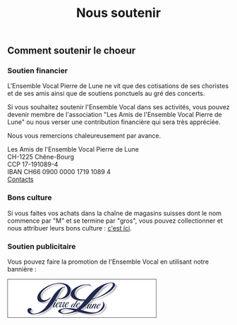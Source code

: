 ﻿---
layout: default
title: Nous soutenir
menu-order: 3
---

## Comment soutenir le choeur ##

### Soutien financier ###

L'Ensemble Vocal Pierre de Lune ne vit que des cotisations de ses choristes
et de ses amis ainsi que de soutiens ponctuels au gré des concerts.

Si vous souhaitez soutenir l'Ensemble Vocal dans ses activités, vous pouvez devenir membre 
de l'association "Les Amis de l'Ensemble Vocal Pierre de Lune" ou nous verser une
contribution financière qui sera très appréciée.

Nous vous remercions chaleureusement par avance.

Les Amis de l'Ensemble Vocal Pierre de Lune    
CH-1225 Chêne-Bourg    
CCP 17-191089-4    
IBAN CH66 0900 0000 1719 1089 4  
[Contacts](/index.html#collapseContact)

### Bons culture ###

Si vous faites vos achats dans la chaîne de magasins suisses dont le nom commence par "M"
et se termine par "gros", vous pouvez collectionner et nous attribuer leurs bons culture :
<a href="https://supportculture.migros.ch/fr/associations/association-des-amis-de-lensemble-vocal-pierre-de-lune/">c'est ici</a>.

### Soutien publicitaire ###

Vous pouvez faire la promotion de l'Ensemble Vocal en utilisant notre bannière :

![Banniere Pierre de Lune](/images/banniere.jpg)
